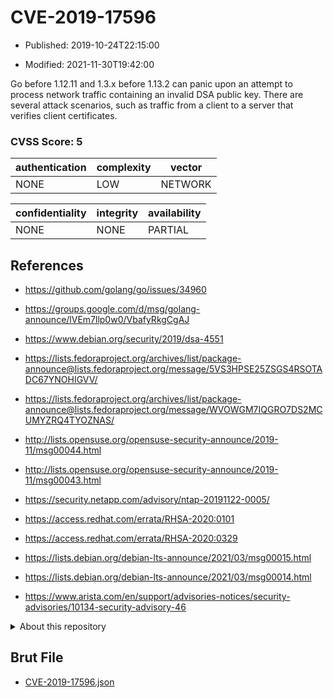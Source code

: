 # CVE-2019-17596

- Published: 2019-10-24T22:15:00

- Modified: 2021-11-30T19:42:00

Go before 1.12.11 and 1.3.x before 1.13.2 can panic upon an attempt to process network traffic containing an invalid DSA public key. There are several attack scenarios, such as traffic from a client to a server that verifies client certificates.

### CVSS Score: **5**

| authentication | complexity | vector |
| --- | --- | --- |
| NONE | LOW | NETWORK |

| confidentiality | integrity | availability |
| --- | --- | --- |
| NONE | NONE | PARTIAL |

## References

* https://github.com/golang/go/issues/34960

* https://groups.google.com/d/msg/golang-announce/lVEm7llp0w0/VbafyRkgCgAJ

* https://www.debian.org/security/2019/dsa-4551

* https://lists.fedoraproject.org/archives/list/package-announce@lists.fedoraproject.org/message/5VS3HPSE25ZSGS4RSOTADC67YNOHIGVV/

* https://lists.fedoraproject.org/archives/list/package-announce@lists.fedoraproject.org/message/WVOWGM7IQGRO7DS2MCUMYZRQ4TYOZNAS/

* http://lists.opensuse.org/opensuse-security-announce/2019-11/msg00044.html

* http://lists.opensuse.org/opensuse-security-announce/2019-11/msg00043.html

* https://security.netapp.com/advisory/ntap-20191122-0005/

* https://access.redhat.com/errata/RHSA-2020:0101

* https://access.redhat.com/errata/RHSA-2020:0329

* https://lists.debian.org/debian-lts-announce/2021/03/msg00015.html

* https://lists.debian.org/debian-lts-announce/2021/03/msg00014.html

* https://www.arista.com/en/support/advisories-notices/security-advisories/10134-security-advisory-46

<details>
<summary>About this repository</summary> 

  This repository is part of the project [Live Hack CVE](https://github.com/Live-Hack-CVE). Main website can be found [www.live-hack.org](https://www.live-hack.org) 
  
  Made by [Sn0wAlice](https://github.com/Sn0wAlice) for the people that care about security and need to have a feed of the latest CVEs. Hope you enjoy it, don't forget to star the repo and follow me on [Twitter](https://twitter.com/Sn0wAlice) and [Github](https://github.com/Sn0wAlice). And that is my [personnal website](https://www.alice-snow.me/)

  - [Home Page](https://github.com/Live-Hack-CVE)
  - [Framework](https://github.com/Live-Hack-CVE/cve-framework)
  - [CVE database](https://github.com/Live-Hack-CVE/full_database)
  - [Changelog](https://github.com/Live-Hack-CVE/Changelog)
</details>

## Brut File

* [CVE-2019-17596.json](https://raw.githubusercontent.com/Live-Hack-CVE/full_database/main/cves/2019/CVE-2019-17596.json)

